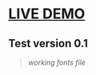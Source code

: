 # [LIVE DEMO](https://cunhaferreira.github.io/Test_v0.1.io/)
## Test version 0.1 

>*working fonts file*





